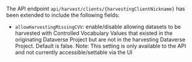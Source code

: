 The API endpoint `api/harvest/clients/{harvestingClientNickname}` has been extended to include the following fields:

- `allowHarvestingMissingCVV`: enable/disable allowing datasets to be harvested with Controlled Vocabulary Values that existed in the originating Dataverse Project but are not in the harvesting Dataverse Project. Default is false.
Note: This setting is only available to the API and not currently accessible/settable via the UI